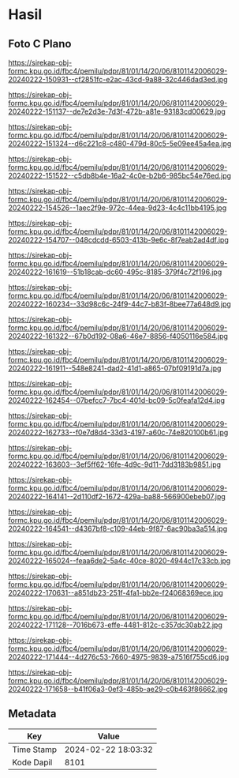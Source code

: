 # Hasil

## Foto C Plano

https://sirekap-obj-formc.kpu.go.id/fbc4/pemilu/pdpr/81/01/14/20/06/8101142006029-20240222-150931--cf2851fc-e2ac-43cd-9a88-32c446dad3ed.jpg

https://sirekap-obj-formc.kpu.go.id/fbc4/pemilu/pdpr/81/01/14/20/06/8101142006029-20240222-151137--de7e2d3e-7d3f-472b-a81e-93183cd00629.jpg

https://sirekap-obj-formc.kpu.go.id/fbc4/pemilu/pdpr/81/01/14/20/06/8101142006029-20240222-151324--d6c221c8-c480-479d-80c5-5e09ee45a4ea.jpg

https://sirekap-obj-formc.kpu.go.id/fbc4/pemilu/pdpr/81/01/14/20/06/8101142006029-20240222-151522--c5db8b4e-16a2-4c0e-b2b6-985bc54e76ed.jpg

https://sirekap-obj-formc.kpu.go.id/fbc4/pemilu/pdpr/81/01/14/20/06/8101142006029-20240222-154526--1aec2f9e-972c-44ea-9d23-4c4c11bb4195.jpg

https://sirekap-obj-formc.kpu.go.id/fbc4/pemilu/pdpr/81/01/14/20/06/8101142006029-20240222-154707--048cdcdd-6503-413b-9e6c-8f7eab2ad4df.jpg

https://sirekap-obj-formc.kpu.go.id/fbc4/pemilu/pdpr/81/01/14/20/06/8101142006029-20240222-161619--51b18cab-dc60-495c-8185-379f4c72f196.jpg

https://sirekap-obj-formc.kpu.go.id/fbc4/pemilu/pdpr/81/01/14/20/06/8101142006029-20240222-160234--33d98c6c-24f9-44c7-b83f-8bee77a648d9.jpg

https://sirekap-obj-formc.kpu.go.id/fbc4/pemilu/pdpr/81/01/14/20/06/8101142006029-20240222-161322--67b0d192-08a6-46e7-8856-f4050116e584.jpg

https://sirekap-obj-formc.kpu.go.id/fbc4/pemilu/pdpr/81/01/14/20/06/8101142006029-20240222-161911--548e8241-dad2-41d1-a865-07bf09191d7a.jpg

https://sirekap-obj-formc.kpu.go.id/fbc4/pemilu/pdpr/81/01/14/20/06/8101142006029-20240222-162454--07befcc7-7bc4-401d-bc09-5c0feafa12d4.jpg

https://sirekap-obj-formc.kpu.go.id/fbc4/pemilu/pdpr/81/01/14/20/06/8101142006029-20240222-162733--f0e7d8d4-33d3-4197-a60c-74e820100b61.jpg

https://sirekap-obj-formc.kpu.go.id/fbc4/pemilu/pdpr/81/01/14/20/06/8101142006029-20240222-163603--3ef5ff62-16fe-4d9c-9d11-7dd3183b9851.jpg

https://sirekap-obj-formc.kpu.go.id/fbc4/pemilu/pdpr/81/01/14/20/06/8101142006029-20240222-164141--2d110df2-1672-429a-ba88-566900ebeb07.jpg

https://sirekap-obj-formc.kpu.go.id/fbc4/pemilu/pdpr/81/01/14/20/06/8101142006029-20240222-164541--d4367bf8-c109-44eb-9f87-6ac90ba3a514.jpg

https://sirekap-obj-formc.kpu.go.id/fbc4/pemilu/pdpr/81/01/14/20/06/8101142006029-20240222-165024--feaa6de2-5a4c-40ce-8020-4944c17c33cb.jpg

https://sirekap-obj-formc.kpu.go.id/fbc4/pemilu/pdpr/81/01/14/20/06/8101142006029-20240222-170631--a851db23-251f-4fa1-bb2e-f24068369ece.jpg

https://sirekap-obj-formc.kpu.go.id/fbc4/pemilu/pdpr/81/01/14/20/06/8101142006029-20240222-171128--7016b673-effe-4481-812c-c357dc30ab22.jpg

https://sirekap-obj-formc.kpu.go.id/fbc4/pemilu/pdpr/81/01/14/20/06/8101142006029-20240222-171444--4d276c53-7660-4975-9839-a7516f755cd6.jpg

https://sirekap-obj-formc.kpu.go.id/fbc4/pemilu/pdpr/81/01/14/20/06/8101142006029-20240222-171658--b41f06a3-0ef3-485b-ae29-c0b463f86662.jpg


## Metadata

| Key        | Value               |
| ---------- | ------------------- |
| Time Stamp | 2024-02-22 18:03:32 |
| Kode Dapil | 8101                |



